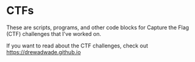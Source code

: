 # CTFs

These are scripts, programs, and other code blocks for Capture the Flag (CTF) challenges that I've worked on. 

If you want to read about the CTF challenges, check out https://drewadwade.github.io
 

